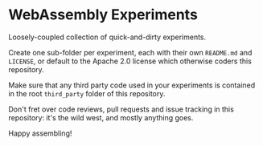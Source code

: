 # WebAssembly Experiments

Loosely-coupled collection of quick-and-dirty experiments.

Create one sub-folder per experiment, each with their own `README.md` and
`LICENSE`, or default to the Apache 2.0 license which otherwise coders this
repository.

Make sure that any third party code used in your experiments is contained in the
root `third_party` folder of this repository.

Don't fret over code reviews, pull requests and issue tracking in this
repository: it's the wild west, and mostly anything goes.

Happy assembling!
